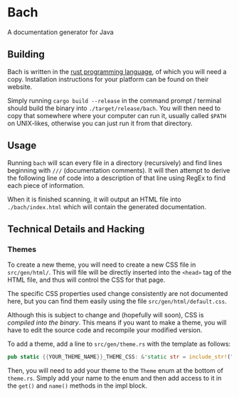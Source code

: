 # Bach
A documentation generator for Java

## Building
Bach is written in the [rust programming language](https://rust-lang.org), of which you will need a copy. Installation instructions for your platform can be found on their website.

Simply running `cargo build --release` in the command prompt / terminal should build the binary into `./target/release/bach`. You will then need to copy that somewhere where your computer can run it, usually called `$PATH` on UNIX-likes, otherwise you can just run it from that directory.

## Usage
Running `bach` will scan every file in a directory (recursively) and find lines beginning with `///` (documentation comments). It will then attempt to derive the following line of code into a description of that line using RegEx to find each piece of information.

When it is finished scanning, it will output an HTML file into `./bach/index.html` which will contain the generated documentation.

## Technical Details and Hacking

### Themes
To create a new theme, you will need to create a new CSS file in `src/gen/html/`. This will file will be directly inserted into the `<head>` tag of the HTML file, and thus will control the CSS for that page.

The specific CSS properties used change consistently are not documented here, but you can find them easily using the file `src/gen/html/default.css`.

Although this is subject to change and (hopefully will soon), CSS is *compiled into the binary*. This means if you want to make a theme, you will have to edit the source code and recompile your modified version.

To add a theme, add a line to `src/gen/theme.rs` with the template as follows:
```rs
pub static {{YOUR_THEME_NAME}}_THEME_CSS: &'static str = include_str!("html/{{YOUR_THEME_FILE}}.css");
```

Then, you will need to add your theme to the `Theme` enum at the bottom of `theme.rs`. Simply add your name to the enum and then add access to it in the `get()` and `name()` methods in the impl block.
